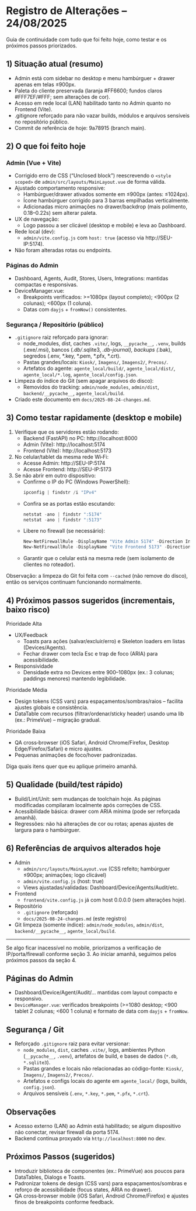 
# Registro de Alterações – 24/08/2025

Guia de continuidade com tudo que foi feito hoje, como testar e os próximos passos priorizados.

## 1) Situação atual (resumo)
 - Admin está com sidebar no desktop e menu hambúrguer + drawer apenas em telas ≤900px.
 - Paleta do cliente preservada (laranja #FF6600; fundos claros #FFF7EF/#FFF; sem alterações de cor).
 - Acesso em rede local (LAN) habilitado tanto no Admin quanto no Frontend (Vite).
 - .gitignore reforçado para não vazar builds, módulos e arquivos sensíveis no repositório público.
 - Commit de referência de hoje: 9a78915 (branch main).

## 2) O que foi feito hoje

### Admin (Vue + Vite)
 - Corrigido erro de CSS (“Unclosed block”) reescrevendo o `<style scoped>` de `admin/src/layouts/MainLayout.vue` de forma válida.
 - Ajustado comportamento responsive:
   - Hambúrguer/drawer ativados somente em ≤900px (antes: ≤1024px).
   - Ícone hambúrguer corrigido para 3 barras empilhadas verticalmente.
   - Adicionadas micro animações no drawer/backdrop (mais polimento, 0.18–0.22s) sem alterar paleta.
 - UX de navegação:
   - Logo passou a ser clicável (desktop e mobile) e leva ao Dashboard.
 - Rede local (dev):
   - `admin/vite.config.js` com `host: true` (acesso via http://SEU-IP:5174).
 - Não foram alteradas rotas ou endpoints.

### Páginas do Admin
 - Dashboard, Agents, Audit, Stores, Users, Integrations: mantidas compactas e responsivas.
 - DeviceManager.vue:
   - Breakpoints verificados: >=1080px (layout completo); <900px (2 colunas); <600px (1 coluna).
   - Datas com `dayjs` + `fromNow()` consistentes.

### Segurança / Repositório (público)
 - `.gitignore` raiz reforçado para ignorar:
   - node_modules, dist, caches `.vite/`, logs, `__pycache__`, `.venv`, builds (.exe/.msi), bancos (*.db/*.sqlite3, *.db-journal), backups (*.bak), segredos (.env, *.key, *.pem, *.pfx, *.crt).
   - Pastas grandes/locais: `Kiosk/`, `Imagens/`, `Imagens2/`, `Precos/`.
   - Artefatos do agente: `agente_local/build/`, `agente_local/dist/`, `agente_local/*.log`, `agente_local/config.json`.
 - Limpeza do índice do Git (sem apagar arquivos do disco):
   - Removidos do tracking: `admin/node_modules`, `admin/dist`, `backend/__pycache__`, `agente_local/build`.
 - Criado este documento em `docs/2025-08-24-changes.md`.

## 3) Como testar rapidamente (desktop e mobile)

1. Verifique que os servidores estão rodando:
   - Backend (FastAPI) no PC: http://localhost:8000
   - Admin (Vite): http://localhost:5174
   - Frontend (Vite): http://localhost:5173
2. No celular/tablet da mesma rede Wi‑Fi:
   - Acesse Admin: http://SEU-IP:5174
   - Acesse Frontend: http://SEU-IP:5173
3. Se não abrir em outro dispositivo:
   - Confirme o IP do PC (Windows PowerShell):
     ```powershell
     ipconfig | findstr /i "IPv4"
     ```
   - Confira se as portas estão escutando:
     ```powershell
     netstat -ano | findstr ":5174"
     netstat -ano | findstr ":5173"
     ```
   - Libere no firewall (se necessário):
     ```powershell
     New-NetFirewallRule -DisplayName "Vite Admin 5174" -Direction Inbound -Protocol TCP -LocalPort 5174 -Action Allow
     New-NetFirewallRule -DisplayName "Vite Frontend 5173" -Direction Inbound -Protocol TCP -LocalPort 5173 -Action Allow
     ```
   - Garantir que o celular está na mesma rede (sem isolamento de clientes no roteador).

Observação: a limpeza do Git foi feita com `--cached` (não remove do disco), então os serviços continuam funcionando normalmente.

## 4) Próximos passos sugeridos (incrementais, baixo risco)

Prioridade Alta
 - UX/Feedback
   - Toasts para ações (salvar/excluir/erro) e Skeleton loaders em listas (Devices/Agents).
   - Fechar drawer com tecla Esc e trap de foco (ARIA) para acessibilidade.
 - Responsividade
   - Densidade extra no Devices entre 900–1080px (ex.: 3 colunas; paddings menores) mantendo legibilidade.

Prioridade Média
 - Design tokens (CSS vars) para espaçamentos/sombras/raios – facilita ajustes globais e consistência.
 - DataTable com recursos (filtrar/ordenar/sticky header) usando uma lib (ex.: PrimeVue) – migração gradual.

Prioridade Baixa
 - QA cross‑browser (iOS Safari, Android Chrome/Firefox, Desktop Edge/Firefox/Safari) e micro ajustes.
 - Pequenas animações de foco/hover padronizadas.

Diga quais itens quer que eu aplique primeiro amanhã.

## 5) Qualidade (build/test rápido)
 - Build/Lint/Unit: sem mudanças de toolchain hoje. As páginas modificadas compilaram localmente após correções de CSS.
 - Acessibilidade básica: drawer com ARIA mínima (pode ser reforçada amanhã). 
 - Regressões: não há alterações de cor ou rotas; apenas ajustes de largura para o hambúrguer.

## 6) Referências de arquivos alterados hoje
 - Admin
   - `admin/src/layouts/MainLayout.vue` (CSS refeito; hambúrguer ≤900px; animações; logo clicável)
   - `admin/vite.config.js` (host: true)
   - Views ajustadas/validadas: Dashboard/Device/Agents/Audit/etc.
 - Frontend
   - `frontend/vite.config.js` já com host 0.0.0.0 (sem alterações hoje).
 - Repositório
   - `.gitignore` (reforçado)
   - `docs/2025-08-24-changes.md` (este registro)
 - Git limpeza (somente índice): `admin/node_modules`, `admin/dist`, `backend/__pycache__`, `agente_local/build`.

---
Se algo ficar inacessível no mobile, priorizamos a verificação de IP/porta/firewall conforme seção 3. Ao iniciar amanhã, seguimos pelos próximos passos da seção 4.

## Páginas do Admin
- Dashboard/Device/Agent/Audit/… mantidas com layout compacto e responsivo.
- `DeviceManager.vue`: verificados breakpoints (>=1080 desktop; <900 tablet 2 colunas; <600 1 coluna) e formato de data com `dayjs` + `fromNow`.

## Segurança / Git
- Reforçado `.gitignore` raiz para evitar versionar:
  - `node_modules`, `dist`, caches `.vite/`, logs, ambientes Python (`__pycache__`, `.venv`), artefatos de build, e bases de dados (`*.db`, `*.sqlite3`).
  - Pastas grandes e locais não relacionadas ao código-fonte: `Kiosk/`, `Imagens/`, `Imagens2/`, `Precos/`.
  - Artefatos e configs locais do agente em `agente_local/` (logs, builds, `config.json`).
  - Arquivos sensíveis (`.env`, `*.key`, `*.pem`, `*.pfx`, `*.crt`).

## Observações
- Acesso externo (LAN) ao Admin está habilitado; se algum dispositivo não conectar, revisar firewall da porta 5174.
- Backend continua proxyado via `http://localhost:8000` no dev.

## Próximos Passos (sugeridos)
- Introduzir biblioteca de componentes (ex.: PrimeVue) aos poucos para DataTables, Dialogs e Toasts.
- Padronizar tokens de design (CSS vars) para espaçamentos/sombras e reforço de acessibilidade (focus states, ARIA no drawer).
- QA cross‑browser mobile (iOS Safari, Android Chrome/Firefox) e ajustes finos de breakpoints conforme feedback.
